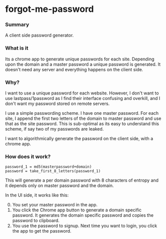 forgot-me-password
==================

### Summary 

A client side password generator.

### What is it

Its a chrome app to generate unique passwords for each site. Depending upon the domain and a master password a unique password is generated. It doesn't need any server and everything happens on the client side.

### Why?

I want to use a unique password for each website. However, I don't want to use lastpass/1password as I find their interface confusing and overkill, and I don't want my password stored on remote servers.

I use a simple passwording scheme. I have one master password. For each site, I append the first two letters of the domain to master password and use that as the site password. This is sub-optimal as its easy to understand this scheme, if say two of my passwords are leaked.

I want to algorithmically generate the password on the client side, with a chrome app. 

### How does it work?

    password_1 = md5(masterpassword+domain)
    password = take_first_8_letters(password_1)

This will generate a per domain password with 8 characters of entropy and it depends only on master password and the domain.

In the UI side, it works like this:

0. You set your master password in the app.
1. You click the Chrome app button to generate a domain specific password. It generates the domain specific password and copies the password to clipboard.
2. You use the password to signup. Next time you want to login, you click the app to get the password.
